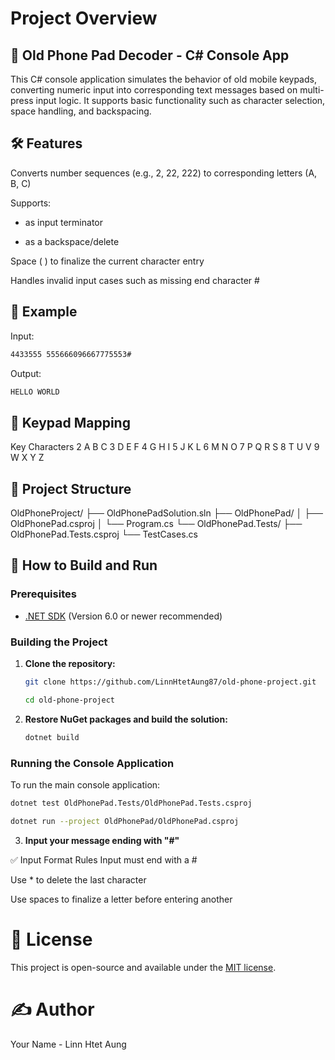 # Project Overview

## 📱 Old Phone Pad Decoder - C# Console App
This C# console application simulates the behavior of old mobile keypads, converting numeric input into corresponding text messages based on multi-press input logic. It supports basic functionality such as character selection, space handling, and backspacing.

## 🛠 Features
Converts number sequences (e.g., 2, 22, 222) to corresponding letters (A, B, C)

Supports:

* as input terminator

* as a backspace/delete

Space ( ) to finalize the current character entry

Handles invalid input cases such as missing end character #

## 🧪 Example
Input: 
```bash
4433555 555666096667775553#
```
Output: 
```bash
HELLO WORLD
```

## 🔡 Keypad Mapping
Key	Characters
2	A B C
3	D E F
4	G H I
5	J K L
6	M N O
7	P Q R S
8	T U V
9	W X Y Z

## 📂 Project Structure
OldPhoneProject/
├── OldPhonePadSolution.sln
├── OldPhonePad/
│   ├── OldPhonePad.csproj
│   └── Program.cs
└── OldPhonePad.Tests/
    ├── OldPhonePad.Tests.csproj
    └── TestCases.cs

## 🚀 How to Build and Run

### Prerequisites

* [.NET SDK](https://dotnet.microsoft.com/download) (Version 6.0 or newer recommended)

### Building the Project

1.  **Clone the repository:**
    ```bash
    git clone https://github.com/LinnHtetAung87/old-phone-project.git

    cd old-phone-project
    ```

2.  **Restore NuGet packages and build the solution:**
    ```bash
    dotnet build
    ```

### Running the Console Application

To run the main console application:
```bash
dotnet test OldPhonePad.Tests/OldPhonePad.Tests.csproj
```

```bash
dotnet run --project OldPhonePad/OldPhonePad.csproj
```

3.  **Input your message ending with "#"**

✅ Input Format Rules
Input must end with a #

Use * to delete the last character

Use spaces to finalize a letter before entering another

# 📄 License
This project is open-source and available under the [MIT license](https://opensource.org/licenses/MIT).

# ✍️ Author
Your Name - Linn Htet Aung